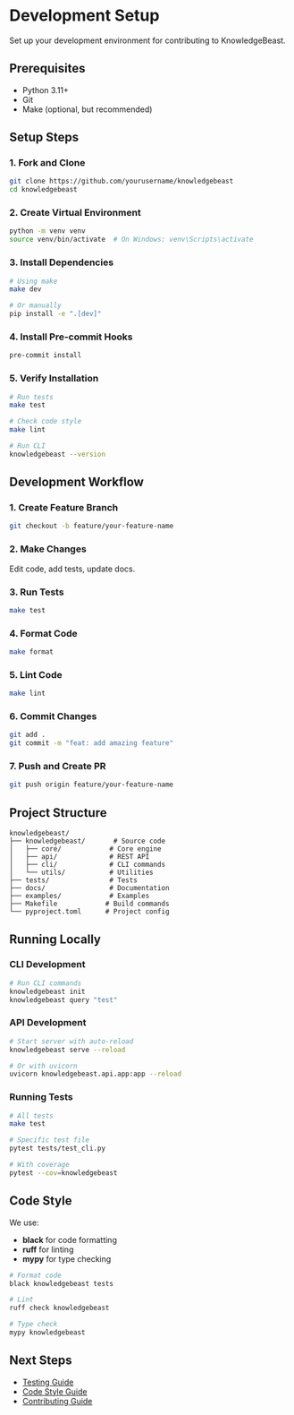 # Development Setup

Set up your development environment for contributing to KnowledgeBeast.

## Prerequisites

- Python 3.11+
- Git
- Make (optional, but recommended)

## Setup Steps

### 1. Fork and Clone

```bash
git clone https://github.com/yourusername/knowledgebeast
cd knowledgebeast
```

### 2. Create Virtual Environment

```bash
python -m venv venv
source venv/bin/activate  # On Windows: venv\Scripts\activate
```

### 3. Install Dependencies

```bash
# Using make
make dev

# Or manually
pip install -e ".[dev]"
```

### 4. Install Pre-commit Hooks

```bash
pre-commit install
```

### 5. Verify Installation

```bash
# Run tests
make test

# Check code style
make lint

# Run CLI
knowledgebeast --version
```

## Development Workflow

### 1. Create Feature Branch

```bash
git checkout -b feature/your-feature-name
```

### 2. Make Changes

Edit code, add tests, update docs.

### 3. Run Tests

```bash
make test
```

### 4. Format Code

```bash
make format
```

### 5. Lint Code

```bash
make lint
```

### 6. Commit Changes

```bash
git add .
git commit -m "feat: add amazing feature"
```

### 7. Push and Create PR

```bash
git push origin feature/your-feature-name
```

## Project Structure

```
knowledgebeast/
├── knowledgebeast/       # Source code
│   ├── core/            # Core engine
│   ├── api/             # REST API
│   ├── cli/             # CLI commands
│   └── utils/           # Utilities
├── tests/               # Tests
├── docs/                # Documentation
├── examples/            # Examples
├── Makefile            # Build commands
└── pyproject.toml      # Project config
```

## Running Locally

### CLI Development

```bash
# Run CLI commands
knowledgebeast init
knowledgebeast query "test"
```

### API Development

```bash
# Start server with auto-reload
knowledgebeast serve --reload

# Or with uvicorn
uvicorn knowledgebeast.api.app:app --reload
```

### Running Tests

```bash
# All tests
make test

# Specific test file
pytest tests/test_cli.py

# With coverage
pytest --cov=knowledgebeast
```

## Code Style

We use:
- **black** for code formatting
- **ruff** for linting
- **mypy** for type checking

```bash
# Format code
black knowledgebeast tests

# Lint
ruff check knowledgebeast

# Type check
mypy knowledgebeast
```

## Next Steps

- [Testing Guide](testing.md)
- [Code Style Guide](code-style.md)
- [Contributing Guide](../../CONTRIBUTING.md)
